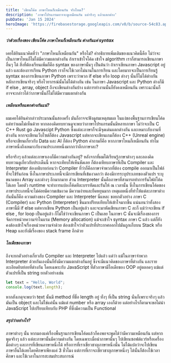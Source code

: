 ```yaml
---
title: 'เขียนโค้ด ภาษาไหนก็เหมือนกัน จริงไหม?'
description: 'ภาษาโปรแกรมอาจจะดูเหมือนกัน แต่จริงๆ แล้วแตกต่าง'
pubDate: 'Jan 15 2024'
heroImage: 'https://firebasestorage.googleapis.com/v0/b/source-54c83.appspot.com/o/source%2Ffor-blog%2Fcode.jpg?alt=media'
---
```


##### ว่าด้วยเรื่องของ เขียนโค้ด ภาษาไหนก็เหมือนกัน ต่างกันแค่ syntax

เคยได้ยินแนวคิดที่ว่า "ภาษาไหนก็เหมือนกัน" หรือไม่? คำอธิบายเพิ่มเติมของแนวคิดนี้คือ ไม่ว่าจะเป็นภาษาไหนก็ไม่ได้มีความแตกต่างกัน ถ้าเราเข้าใจโค้ด เข้าใจ algorithm เราก็สามารถเขียนภาษาอื่นๆ ได้ สิ่งที่ต้องเรียนเพิ่มก็คือ syntax ของภาษานั้นๆ 
เป็นต้นว่า ถ้าเราเขียนภาษา Javascript อยู่แล้ว และต้องการเรียน Python เราก็จะใช้เวลาไม่นานในการเรียน และโดยมากจะเป็นการเรียนรู้ syntax ของการเขียนภาษา Python
เพราะว่าพวก if else หรือ loop ต่างๆ นั้นก็ไม่ได้ต่างกัน หลักการเขียนจริงๆ หรือไวยากรณ์นั้นไม่ได้ต่างกัน เช่น ในภาษา Javascript และ Python ต่างก็มี if else , array, object ถึงจะเขียนต่างกันบ้าง แต่การทำงานนั้นก็ยังคงเหมือนกัน เพราะฉะนั้นก็อาจจะกล่าวได้ว่าภาษานั้นก็ไม่ได้มีความแตกต่างกัน

##### เหมือนหรือแตกต่างกันแน่?

ผมเคยได้ยินคำกล่าวประมาณนั้นสองครั้ง มันก็อาจจะฟังดูสมเหตุสมผล ในแง่ของพื้นฐานการเขียนโค้ด แต่ทว่าผมไม่เห็นด้วย  หากลองคิดทบทวนดูจะพบว่าภาษาโปรแกรมนั้นมีหลายภาษา ไม่ว่าจะเป็น C C++ Rust go Javascipt Python ซึ่งแต่ละภาษาก็จะมีจุดเด่นแตกต่างกัน และเหมาะกับงานที่ต่างกัน หากจะเขียนเว็บไซต์ก็ต้อง Javascript แต่หากจะเขียนเกมก็ต้อง C++ (Unreal engine) หรือจะเขียนเกี่ยวกับ Data และ AI ก็ต้อง Python คำถามก็คือ หากภาษาไหนก็เหมือนกัน ทำไมภาษาหนึ่งถึงเหมาะกับงานประเภทหนึ่งมากกว่าอีกภาษาละ?

หรือจริงๆ แล้วแต่ละภาษาเองก็มีความต่างกันอยู่? หลังจากที่ผมได้เรียนรู้ภาษาต่างๆ และลองคิดทบทวนดูเกี่ยวกับประเด็นนี้ หากจะเทียบให้เห็นชัดเลย ก็ต้องเทียบภาษาที่เป็น Compiler และ Interpreter ต้องอธิบายก่อนว่า Compiler ที่ว่าก็คือภาษาจำพวกที่ต้อง compile ออกมาเป็นไฟล์ที่จะใช้รันก่อน ซึ่งในภาษาประเภทนี้จะมีการเขียนที่เข้มงวดกว่า ต้องมีการระบุประเภทของตัวแปร ระบุขนาดของ Array และต่างๆ อีกมากมาย ส่วน Interpreter นั้นคือภาษาที่สามารถทำการรันไฟล์โค้ดได้เลย โดยตัว runtime จะทำการแปลงโค้ดทีละบรรทัดและรันให้ ณ เวลานั้น ซึ่งในการเขียนโค้ดของภาษาประเภทนี้จะไม่ค่อยมีความเข้มงวด มีความง่ายและยืดหยุนมาก เหตุผลหนึ่งที่ทำให้แต่ละภาษาต่างกันนั่นก็คือ ความต่างของ Compiler และ Interpreter นี่แหละ ขอยกตัวอย่าง ภาษา C (Compiler) และ Python (Interpreter) ขึ้นมาเปรียบเทียบให้เข้าใจมากขึ้น แน่นอนว่าทั้งสองภาษานี้มี if else แต่หากเขียน Python เป็นอยู่แล้ว และจะมาหัดเขียนภาษา C ละก็ แม้ว่าจะเขียน if else , for loop เป็นอยู่แล้ว ก็ไม่ใช่ว่าจะเขียนภาษา C เป็นเลย ในภาษา C นั้นจะมีเรื่องของการจัดการหน่วยความจำในแรม (Memory allocation) แม้จะเข้าใจ syntax ภาษา C แล้ว แต่ก็ยังคงต้องเข้าใจเรื่องหน่วยความจำด้วย ต้องเข้าใจว่าตัวแปรที่ประกาศออกไปมันถูกเก็บบน Stack หรือ Heap และยังมีเรื่องของ stack frame อีกด้วย

##### ไอเดียของภาษา

ถึงจะยกตัวอย่างเกี่ยวกับ Compiler และ Interpreter ไปแล้ว แต่ว่า แม้ในภาษาจำพวก Interpreter ด้วยกันเองนั้นก็ยังมีความแตกต่างกันอยู่ ซึ่งจะมีแนวคิดของภาษาที่ต่างกัน และรายละเอียดยิบย่อยที่ต่างกัน โดยเฉพาะกับ JavaScript ที่ตัวภาษามีไอเดียของ OOP อยู่ตลอดๆ แม้แต่ตัวแปรที่เป็น string ยกตัวอย่างเช่น

```js
let text = "Hello, World";
console.log(text.length);
```

หากสังเกตุจะพบว่า text นั้นมี method ที่ชื่อ length อยู่ ทั่งๆ ที่เป็น string นั่นก็เพราะจริงๆ แล้วมันเป็น object และไม่ใช่แค่นั้น แม้แต่ number หรือ array เองก็ด้วย แต่อย่างไรก็ตามจะขอไม่นำ JavaScript ไปเปรียบเทียบกับ PHP ที่ซึ่งมีความเป็น Functional

##### สรุปว่าอย่างไร?

ภาษาต่างๆ นั้น หากมองแค่เรื่องพื้นฐานการเขียนโค้ดแล้วก็คงพอจะพูดได้ว่ามีความเหมือนกัน แต่หากพูดจริงๆ แล้ว แต่ละภาษานั้นมีความต่างกัน โดยเฉพาะเมื่อนำภาษานั้นๆ ไปเขียนซอฟต์แวร์หรือเครื่องมือต่างๆ และการที่เขียนภาษาหนึ่งได้ หรือการที่เราเชี่ยวชาญภาษาหนึ่งนั้น ไม่ได้แปลว่าจะไปเขียนภาษาอื่นได้เลยโดยศึกษาเพียงแค่ 3 ชั่วโมง แต่การที่เราจะเชี่ยวชาญภาษาหนึ่งๆ ได้นั้นก็ต้องใช้เวลาศึกษา และใช้เวลาในการสะสมประสบการณ์
